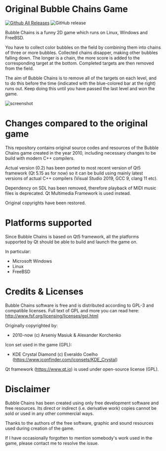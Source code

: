 # Original Bubble Chains Game

[![Github All Releases](https://img.shields.io/github/downloads/ArsMasiuk/bubble-chains/total?style=for-the-badge)](https://github.com/ArsMasiuk/qvge/releases/latest)
![GitHub release](https://img.shields.io/github/v/release/ArsMasiuk/bubble-chains?style=for-the-badge)

Bubble Chains is a funny 2D game which runs on Linux, Windows and FreeBSD. 

You have to collect color bubbles on the field by combining them into chains of three or more bubbles. Collected chains disapper, making other bubbles falling down. The longer is a chain, the more score is added to the corresponding target at the bottom. Completed targets are then removed from the field.

The aim of Bubble Chains is to remove all of the targets on each level, and to do this before the time (indicated with the blue-colored bar at the right) runs out. Keep doing this until you have passed the last level and won the game. 

![screenshot](https://user-images.githubusercontent.com/19762856/102863506-f8e8ec00-4432-11eb-9772-10b0ca93a92f.PNG)

# Changes compared to the original game

This repository contains original source codes and resources of the Bubble Chains game created in the year 2010, including necessary changes to be build with modern C++ compilers. 

Actual version (0.2) has been ported to most recent version of Qt5 framework (Qt 5.15 as for now) so it can be build using mainly latest versions of actual C++ compilers (Visual Studio 2019, GCC 9, clang 11 etc).

Dependency on SDL has been removed, therefore playback of MIDI music files is deprecated. Qt Multimedia Framework is used instead.

Original copyrights have been restored.

# Platforms supported

Since Bubble Chains is based on Qt5 framework, all the platforms supported by Qt should be able to build and launch the game on.

In particular:
- Microsoft Windows
- Linux
- FreeBSD

# Credits & Licenses 

Bubble Chains software is free and is distributed according to GPL-3 and compatible licenses.
Full text of GPL and more you can read here: http://www.fsf.org/licensing/licenses/gpl.html

Originally copyrighted by:	
- 2010-now (c) Arseniy Masiuk & Alexander Korchenko

Icon set used in the game (GPL):
- KDE Crystal Diamond (c) Everaldo Coelho (https://www.iconfinder.com/iconsets/KDE_Crystal)
  
Qt framework (https://www.qt.io) is used under open-source license (GPL).

# Disclaimer

Bubble Chains has been created using only free development software and free resources.
Its direct or indirect (i.e. derivative work) copies cannot be sold or used in any other commercial ways.

Thanks to the authors of the free software, graphic and sound resources used during creation of the game.

If I have occasionally forgotten to mention somebody's work used in the game, please contact me to resolve the issue.
